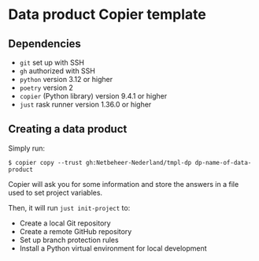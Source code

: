 # Data product Copier template

## Dependencies

* `git` set up with SSH
* `gh` authorized with SSH
* `python` version 3.12 or higher
* `poetry` version 2
* `copier` (Python library) version 9.4.1 or higher
* `just` rask runner version 1.36.0 or higher

## Creating a data product

Simply run:

```
$ copier copy --trust gh:Netbeheer-Nederland/tmpl-dp dp-name-of-data-product
```

Copier will ask you for some information and store the answers in a file used to set project variables.

Then, it will run `just init-project` to:

* Create a local Git repository
* Create a remote GitHub repository
* Set up branch protection rules
* Install a Python virtual environment for local development
